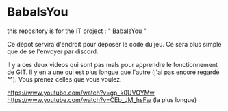 # BabaIsYou
this repository  is for the IT project : " BabaIsYou " 

Ce dépot servira d'endroit pour déposer le code du jeu. Ce sera plus simple que de se l'envoyer par discord.

Il y a ces deux videos qui sont pas mals pour apprendre le fonctionnement de GIT. Il y en a une qui est plus longue que l'autre (j'ai pas encore regardé ^^). Vous prenez celles que vous 
voulez.

https://www.youtube.com/watch?v=gp_k0UVOYMw
https://www.youtube.com/watch?v=CEb_JM_hsFw (la plus longue)
